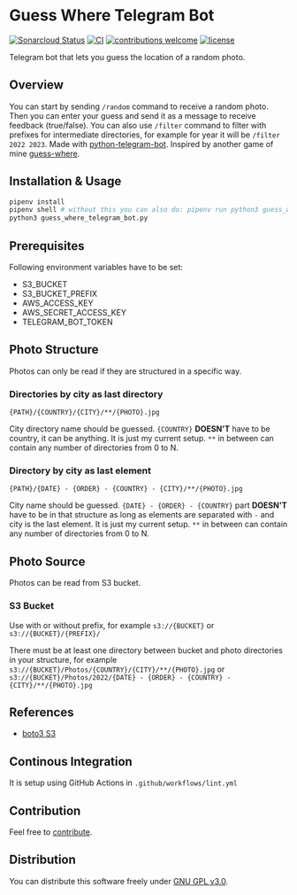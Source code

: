 # Guess Where Telegram Bot

[![Sonarcloud Status](https://sonarcloud.io/api/project_badges/measure?project=berkerol_guess-where-telegram-bot&metric=alert_status)](https://sonarcloud.io/dashboard?id=berkerol_guess-where-telegram-bot)
[![CI](https://github.com/berkerol/guess-where-telegram-bot/actions/workflows/lint.yml/badge.svg?branch=master)](https://github.com/berkerol/guess-where-telegram-bot/actions/workflows/lint.yml)
[![contributions welcome](https://img.shields.io/badge/contributions-welcome-brightgreen.svg)](https://github.com/berkerol/guess-where-telegram-bot/issues)
[![license](https://img.shields.io/badge/license-GNU%20GPL%20v3.0-blue.svg)](https://github.com/berkerol/guess-where-telegram-bot/blob/master/LICENSE)

Telegram bot that lets you guess the location of a random photo.

## Overview

You can start by sending `/random` command to receive a random photo. Then you can enter your guess and send it as a message to receive feedback (true/false). You can also use `/filter` command to filter with prefixes for intermediate directories, for example for year it will be `/filter 2022 2023`. Made with [python-telegram-bot](https://python-telegram-bot.org/). Inspired by another game of mine [guess-where](https://github.com/berkerol/guess-where).

## Installation & Usage

```sh
pipenv install
pipenv shell # without this you can also do: pipenv run python3 guess_where_telegram_bot.py
python3 guess_where_telegram_bot.py
```

## Prerequisites

Following environment variables have to be set:

* S3_BUCKET
* S3_BUCKET_PREFIX
* AWS_ACCESS_KEY
* AWS_SECRET_ACCESS_KEY
* TELEGRAM_BOT_TOKEN

## Photo Structure

Photos can only be read if they are structured in a specific way.

### Directories by city as last directory

`{PATH}/{COUNTRY}/{CITY}/**/{PHOTO}.jpg`

City directory name should be guessed. `{COUNTRY}` **DOESN'T** have to be country, it can be anything. It is just my current setup. `**` in between can contain any number of directories from 0 to N.

### Directory by city as last element

`{PATH}/{DATE} - {ORDER} - {COUNTRY} - {CITY}/**/{PHOTO}.jpg`

City name should be guessed. `{DATE} - {ORDER} - {COUNTRY}` part **DOESN'T** have to be in that structure as long as elements are separated with ` - ` and city is the last element. It is just my current setup. `**` in between can contain any number of directories from 0 to N.

## Photo Source

Photos can be read from S3 bucket.

### S3 Bucket

Use with or without prefix, for example `s3://{BUCKET}` or `s3://{BUCKET}/{PREFIX}/`

There must be at least one directory between bucket and photo directories in your structure, for example `s3://{BUCKET}/Photos/{COUNTRY}/{CITY}/**/{PHOTO}.jpg` or `s3://{BUCKET}/Photos/2022/{DATE} - {ORDER} - {COUNTRY} - {CITY}/**/{PHOTO}.jpg`

## References

* [boto3 S3](https://boto3.amazonaws.com/v1/documentation/api/latest/reference/services/s3.html)

## Continous Integration

It is setup using GitHub Actions in `.github/workflows/lint.yml`

## Contribution

Feel free to [contribute](https://github.com/berkerol/guess-where-telegram-bot/issues).

## Distribution

You can distribute this software freely under [GNU GPL v3.0](https://github.com/berkerol/guess-where-telegram-bot/blob/master/LICENSE).
